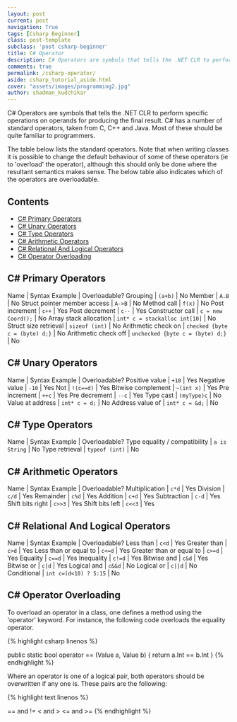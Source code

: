 ```yaml
---
layout: post
current: post
navigation: True
tags: [Csharp Beginner]
class: post-template
subclass: 'post csharp-beginner'
title: C# Operator
description: C# Operators are symbols that tells the .NET CLR to perform specific operations on operands for producing the final result. This tutorial explains the arithmetic, relational, logical, bitwise, assignment, and other c# operators one by one.
comments: true
permalink: /csharp-operator/
aside: csharp_tutorial_aside.html
cover: "assets/images/programming2.jpg"
author: shadman_kudchikar
---
```


C# Operators are symbols that tells the .NET CLR to perform specific operations on operands for producing the final result. C# has a number of standard operators, taken from C, C++ and Java. Most of these should be quite familiar to programmers. 

The table below lists the standard operators. Note that when writing classes it is possible to change the default behaviour of some of these operators (ie to 'overload' the operator), although this should only be done where the resultant semantics makes sense. The below table also indicates which of the operators are overloadable.

## Contents
- [C\# Primary Operators](#c-primary-operators)
- [C\# Unary Operators](#c-unary-operators)
- [C\# Type Operators](#c-type-operators)
- [C\# Arithmetic Operators](#c-arithmetic-operators)
- [C\# Relational And Logical Operators](#c-relational-and-logical-operators)
- [C\# Operator Overloading](#c-operator-overloading)


## C\# Primary Operators

 Name | Syntax Example | Overloadable?
 Grouping | `(a+b)` | No
 Member | `A.B` | No
 Struct pointer member access | `A->B` | No
 Method call | `f(x)` | No
 Post increment | `c++` | Yes
 Post decrement | `c--` | Yes
 Constructor call | `c = new Coord();` | No
 Array stack allocation | `int* c = stackalloc int[10]` | No
 Struct size retrieval | `sizeof (int)` | No
 Arithmetic check on | `checked {byte c = (byte) d;}` | No
 Arithmetic check off | `unchecked {byte c = (byte) d;}` | No

## C\# Unary Operators

 Name | Syntax Example | Overloadable?
 Positive value | `+10` | Yes
 Negative value | `-10` | Yes
 Not | `!(c==d)` | Yes
 Bitwise complement | `~(int x)` | Yes
 Pre increment | `++c` | Yes
 Pre decrement | `--c` | Yes
 Type cast | `(myType)c` | No
 Value at address | `int* c = d;` | No
 Address value of | `int* c = &d;` | No

## C\# Type Operators

 Name | Syntax Example | Overloadable?
 Type equality / compatibility | `a is String` | No
 Type retrieval | `typeof (int)` | No


## C\# Arithmetic Operators

 Name | Syntax Example | Overloadable?
 Multiplication | `c*d` | Yes
 Division | `c/d` | Yes
 Remainder | `c%d` | Yes
 Addition | `c+d` | Yes
 Subtraction | `c-d` | Yes
 Shift bits right | `c>>3` | Yes
 Shift bits left | `c<<3` | Yes

## C\# Relational And Logical Operators

 Name | Syntax Example | Overloadable?
 Less than | `c<d` | Yes
 Greater than | `c>d` | Yes
 Less than or equal to | `c<=d` | Yes
 Greater than or equal to | `c>=d` | Yes
 Equality | `c==d` | Yes
 Inequality | `c!=d` | Yes
 Bitwise and | `c&d` | Yes
 Bitwise or | `c|d` | Yes
 Logical and | `c&&d` | No
 Logical or | `c||d` | No
 Conditional | `int c=(d<10) ? 5:15` | No

## C\# Operator Overloading

To overload an operator in a class, one defines a method using the 'operator' keyword. For instance, the following code overloads the equality operator. <!--(see lesson 13 for details about methods).-->

{% highlight csharp linenos %}

public static bool operator == (Value a, Value b)
{
	return a.Int == b.Int
}
{% endhighlight %}

Where an operator is one of a logical pair, both operators should be overwritten if any one is. These pairs are the following:

{% highlight text linenos %}

== and !=
< and >
<= and >=
{% endhighlight %}